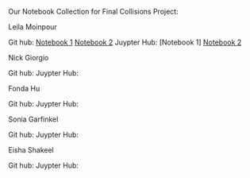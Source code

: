 Our Notebook Collection for Final Collisions Project: 

Leila Moinpour

Git hub: 
   [Notebook 1]() 
   [Notebook 2](https://github.com/fonduh/UP221-collisions/blob/main/Group%20Assignments/la_collisions_overview_leila/Final_project_leila.ipynb)
Juypter Hub: 
   [Notebook 1] 
   [Notebook 2](https://jupyter.idre.ucla.edu/user/lmoinpour@g.ucla.edu/lab?)

Nick Giorgio

Git hub: 
Juypter Hub: 


Fonda Hu

Git hub: 
Juypter Hub: 


Sonia Garfinkel 

Git hub: 
Juypter Hub: 

Eisha Shakeel 

Git hub: 
Juypter Hub: 
